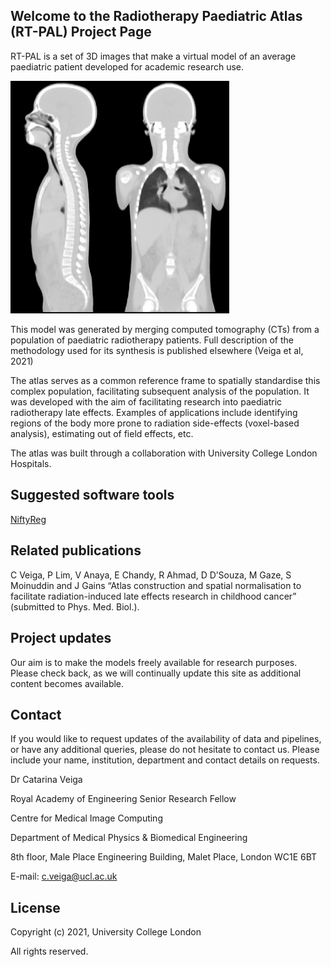 ## Welcome to the Radiotherapy Paediatric Atlas (RT-PAL) Project Page

RT-PAL is a set of 3D images that make  a virtual model of an average paediatric patient developed for academic research use.

<img src="atlas.png" width="350" class="inline"/>

This model was generated by merging computed tomography (CTs) from a population of paediatric radiotherapy patients. Full description of the methodology used for its synthesis is published elsewhere (Veiga et al, 2021)

The atlas serves as a common reference frame to spatially standardise this complex population, facilitating subsequent analysis of the population. It was developed with the aim of facilitating research into paediatric radiotherapy late effects. Examples of applications include identifying regions of the body more prone to radiation side-effects (voxel-based analysis), estimating out of field effects, etc.
 
The atlas was built through a collaboration with University College London Hospitals.



## Suggested software tools

[NiftyReg](https://sourceforge.net/projects/niftyreg/) 



## Related publications

C Veiga, P Lim, V Anaya, E Chandy, R Ahmad, D D’Souza, M Gaze, S Moinuddin and J Gains “Atlas construction and spatial normalisation to facilitate radiation-induced late effects research in childhood cancer” (submitted to Phys. Med. Biol.).



## Project updates

Our aim is to make the models freely available for research purposes. Please check back, as we will continually update this site as additional content becomes available.



## Contact

If you would like to request updates of the availability of data and pipelines, or have any additional queries, please do not hesitate to contact us. Please include your name, institution, department and contact details on requests.

Dr Catarina Veiga

Royal Academy of Engineering Senior Research Fellow

Centre for Medical Image Computing

Department of Medical Physics & Biomedical Engineering

8th floor, Male Place Engineering Building, Malet Place, London WC1E 6BT

E-mail: c.veiga@ucl.ac.uk



## License

Copyright (c) 2021, University College London

All rights reserved.

